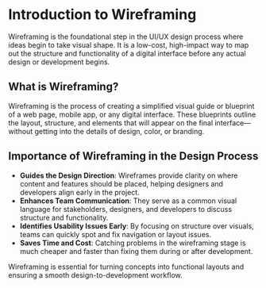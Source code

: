 # Introduction to Wireframing

Wireframing is the foundational step in the UI/UX design process where ideas begin to take visual shape. It is a low-cost, high-impact way to map out the structure and functionality of a digital interface before any actual design or development begins.

## What is Wireframing?

Wireframing is the process of creating a simplified visual guide or blueprint of a web page, mobile app, or any digital interface. These blueprints outline the layout, structure, and elements that will appear on the final interface—without getting into the details of design, color, or branding.

## Importance of Wireframing in the Design Process

- **Guides the Design Direction**: Wireframes provide clarity on where content and features should be placed, helping designers and developers align early in the project.
- **Enhances Team Communication**: They serve as a common visual language for stakeholders, designers, and developers to discuss structure and functionality.
- **Identifies Usability Issues Early**: By focusing on structure over visuals, teams can quickly spot and fix navigation or layout issues.
- **Saves Time and Cost**: Catching problems in the wireframing stage is much cheaper and faster than fixing them during or after development.

Wireframing is essential for turning concepts into functional layouts and ensuring a smooth design-to-development workflow.
